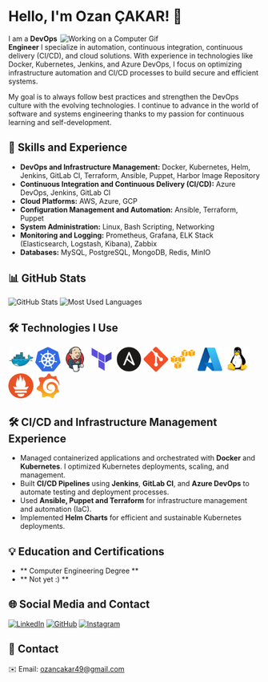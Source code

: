 # Hello, I'm Ozan ÇAKAR! 👋

<img align="right" width="400" src="https://cdn.dribbble.com/users/730703/screenshots/6581243/avento.gif" alt="Working on a Computer Gif" />

I am a **DevOps Engineer** I specialize in automation, continuous integration, continuous delivery (CI/CD), and cloud solutions. With experience in technologies like Docker, Kubernetes, Jenkins, and Azure DevOps, I focus on optimizing infrastructure automation and CI/CD processes to build secure and efficient systems.

My goal is to always follow best practices and strengthen the DevOps culture with the evolving technologies. I continue to advance in the world of software and systems engineering thanks to my passion for continuous learning and self-development.

## 🚀 Skills and Experience
- **DevOps and Infrastructure Management:** Docker, Kubernetes, Helm, Jenkins, GitLab CI, Terraform, Ansible, Puppet, Harbor Image Repository
- **Continuous Integration and Continuous Delivery (CI/CD):** Azure DevOps, Jenkins, GitLab CI
- **Cloud Platforms:** AWS, Azure, GCP
- **Configuration Management and Automation:** Ansible, Terraform, Puppet
- **System Administration:** Linux, Bash Scripting, Networking
- **Monitoring and Logging:** Prometheus, Grafana, ELK Stack (Elasticsearch, Logstash, Kibana), Zabbix
- **Databases:** MySQL, PostgreSQL, MongoDB, Redis, MinIO

## 📊 GitHub Stats
<img height="150" src="https://github-readme-stats.vercel.app/api?username=ozancakar&hide_title=false&show_icons=true&count_private=true&theme=dark&hide_border=true" alt="GitHub Stats" />
<img height="150" src="https://github-readme-stats.vercel.app/api/top-langs/?username=ozancakar&layout=compact&theme=dark&hide_border=true" alt="Most Used Languages" />

## 🛠️ Technologies I Use
<div align="left">
  <img height="50" src="https://raw.githubusercontent.com/devicons/devicon/master/icons/docker/docker-original.svg" alt="Docker Logo" />
  <img height="50" src="https://raw.githubusercontent.com/devicons/devicon/master/icons/kubernetes/kubernetes-plain.svg" alt="Kubernetes Logo" />
  <img height="50" src="https://raw.githubusercontent.com/devicons/devicon/master/icons/jenkins/jenkins-original.svg" alt="Jenkins Logo" />
  <img height="50" src="https://raw.githubusercontent.com/devicons/devicon/master/icons/terraform/terraform-original.svg" alt="Terraform Logo" />
  <img height="50" src="https://raw.githubusercontent.com/devicons/devicon/master/icons/ansible/ansible-original.svg" alt="Ansible Logo" />
  <img height="50" src="https://raw.githubusercontent.com/devicons/devicon/master/icons/git/git-original.svg" alt="Git Logo" />
  <img height="50" src="https://raw.githubusercontent.com/devicons/devicon/master/icons/amazonwebservices/amazonwebservices-original.svg" alt="AWS Logo" />
  <img height="50" src="https://raw.githubusercontent.com/devicons/devicon/master/icons/azure/azure-original.svg" alt="Azure Logo" />
  <img height="50" src="https://raw.githubusercontent.com/devicons/devicon/master/icons/linux/linux-original.svg" alt="Linux Logo" />
  <img height="50" src="https://raw.githubusercontent.com/devicons/devicon/master/icons/prometheus/prometheus-original.svg" alt="Prometheus Logo" />
  <img height="50" src="https://raw.githubusercontent.com/devicons/devicon/master/icons/grafana/grafana-original.svg" alt="Grafana Logo" />
</div>

## 🛠️ CI/CD and Infrastructure Management Experience
- Managed containerized applications and orchestrated with **Docker** and **Kubernetes**. I optimized Kubernetes deployments, scaling, and management.
- Built **CI/CD Pipelines** using **Jenkins**, **GitLab CI**, and **Azure DevOps** to automate testing and deployment processes.
- Used **Ansible, Puppet and Terraform** for infrastructure management and automation (IaC).
- Implemented **Helm Charts** for efficient and sustainable Kubernetes deployments.

## 💡 Education and Certifications
- ** Computer Engineering Degree **
- ** Not yet :) ** 


## 🌐 Social Media and Contact
[![LinkedIn](https://img.shields.io/badge/LinkedIn-ozan--cakar-blue?style=for-the-badge&logo=linkedin)](https://www.linkedin.com/in/ozan-çakar-651490228)
[![GitHub](https://img.shields.io/badge/GitHub-ozancakar-black?style=for-the-badge&logo=github)](https://github.com/ozancakar)
[![Instagram](https://img.shields.io/badge/Instagram-ozzy.ckr-pink?style=for-the-badge&logo=instagram)](https://www.instagram.com/ozzy.ckr/)

## 📧 Contact
✉️ Email: ozancakar49@gmail.com
